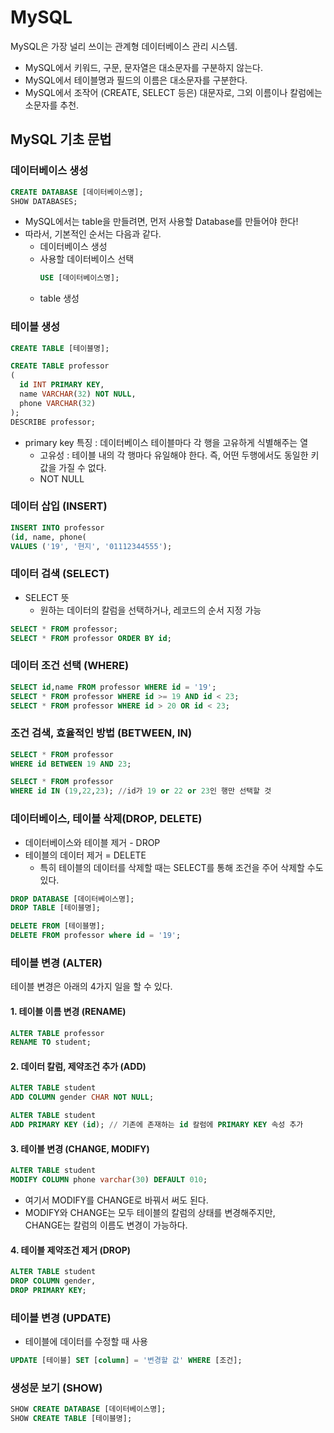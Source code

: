 # MySQL
MySQL은 가장 널리 쓰이는 관계형 데이터베이스 관리 시스템.
  - MySQL에서 키워드, 구문, 문자열은 대소문자를 구분하지 않는다.
  - MySQL에서 테이블명과 필드의 이름은 대소문자를 구분한다.
  - MySQL에서 조작어 (CREATE, SELECT 등은) 대문자로, 그외 이름이나 칼럼에는 소문자를 추천.

## MySQL 기초 문법

### 데이터베이스 생성
```sql
CREATE DATABASE [데이터베이스명];
SHOW DATABASES;
``` 
- MySQL에서는 table을 만들려면, 먼저 사용할 Database를 만들어야 한다!
- 따라서, 기본적인 순서는 다음과 같다.
  - 데이터베이스 생성
  - 사용할 데이터베이스 선택
    ```sql
    USE [데이터베이스명];
    ```
  - table 생성

### 테이블 생성
```sql
CREATE TABLE [테이블명];
```
```sql
CREATE TABLE professor
(
  id INT PRIMARY KEY,
  name VARCHAR(32) NOT NULL,
  phone VARCHAR(32)
);
DESCRIBE professor;
```
  - primary key 특징 : 데이터베이스 테이블마다 각 행을 고유하게 식별해주는 열
    - 고유성 : 테이블 내의 각 행마다 유일해야 한다. 즉, 어떤 두행에서도 동일한 키값을 가질 수 없다.
    - NOT NULL

### 데이터 삽입 (INSERT)
```sql
INSERT INTO professor
(id, name, phone(
VALUES ('19', '현지', '01112344555');
```

### 데이터 검색 (SELECT)
- SELECT 뜻
  - 원하는 데이터의 칼럼을 선택하거나, 레코드의 순서 지정 가능

```sql
SELECT * FROM professor;
SELECT * FROM professor ORDER BY id;
```

### 데이터 조건 선택 (WHERE)
```sql
SELECT id,name FROM professor WHERE id = '19';
SELECT * FROM professor WHERE id >= 19 AND id < 23;
SELECT * FROM professor WHERE id > 20 OR id < 23;
```
### 조건 검색, 효율적인 방법 (BETWEEN, IN)
```sql
SELECT * FROM professor
WHERE id BETWEEN 19 AND 23;
```
```sql
SELECT * FROM professor
WHERE id IN (19,22,23); //id가 19 or 22 or 23인 행만 선택할 것
```

### 데이터베이스, 테이블 삭제(DROP, DELETE)
- 데이터베이스와 테이블 제거 - DROP
- 테이블의 데이터 제거 = DELETE
  - 특히 테이블의 데이터를 삭제할 때는 SELECT를 통해 조건을 주어 삭제할 수도 있다.

```sql
DROP DATABASE [데이터베이스명];
DROP TABLE [테이블명];
```
```sql
DELETE FROM [테이블명];
DELETE FROM professor where id = '19';
```

### 테이블 변경 (ALTER)
테이블 변경은 아래의 4가지 일을 할 수 있다.
#### 1. 테이블 이름 변경 (RENAME)
```sql
ALTER TABLE professor
RENAME TO student;
```

#### 2. 데이터 칼럼, 제약조건 추가 (ADD)
```sql
ALTER TABLE student
ADD COLUMN gender CHAR NOT NULL;

ALTER TABLE student
ADD PRIMARY KEY (id); // 기존에 존재하는 id 칼럼에 PRIMARY KEY 속성 추가
```

#### 3. 테이블 변경 (CHANGE, MODIFY)
```sql
ALTER TABLE student
MODIFY COLUMN phone varchar(30) DEFAULT 010;
```
- 여기서 MODIFY를 CHANGE로 바꿔서 써도 된다.
- MODIFY와 CHANGE는 모두 테이블의 칼럼의 상태를 변경해주지만, </br>
  CHANGE는 칼럼의 이름도 변경이 가능하다.

#### 4. 테이블 제약조건 제거 (DROP)
```sql
ALTER TABLE student
DROP COLUMN gender,
DROP PRIMARY KEY;
```

### 테이블 변경 (UPDATE)
- 테이블에 데이터를 수정할 때 사용

```sql
UPDATE [테이블] SET [column] = '변경할 값' WHERE [조건];
```

### 생성문 보기 (SHOW)
```sql
SHOW CREATE DATABASE [데이터베이스명];
SHOW CREATE TABLE [테이블명];
```
